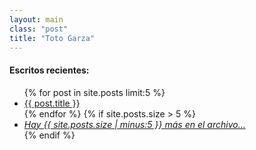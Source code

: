 ```yaml
---
layout: main
class: "post"
title: "Toto Garza"
---
```


<h4>
Escritos recientes:
</h4>

<ul class='big-list'>
    {% for post in site.posts limit:5 %}
    <li><a title='{{post.date}}' href='{{ post.url }}'>{{ post.title }}</a></li>
    {% endfor %}
    {% if site.posts.size > 5 %}
    <li><em><a href='/archivo'>Hay {{ site.posts.size | minus:5 }} más en el archivo…</a></em></li>
    {% endif %}
</ul>

